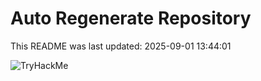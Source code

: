 # Auto Regenerate Repository

This README was last updated: 2025-09-01 13:44:01

 ![TryHackMe](https://tryhackme.com/badge/533634)